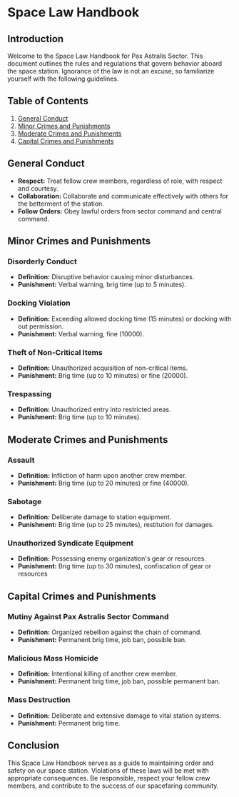 # Space Law Handbook

## Introduction

Welcome to the Space Law Handbook for Pax Astralis Sector. This document outlines the rules and regulations that govern behavior aboard the space station. Ignorance of the law is not an excuse, so familiarize yourself with the following guidelines.

## Table of Contents

1. [General Conduct](#general-conduct)
2. [Minor Crimes and Punishments](#minor-crimes-and-punishments)
3. [Moderate Crimes and Punishments](#moderate-crimes-and-punishments)
4. [Capital Crimes and Punishments](#capital-crimes-and-punishments)

## General Conduct <a name="general-conduct"></a>

- **Respect:** Treat fellow crew members, regardless of role, with respect and courtesy.
- **Collaboration:** Collaborate and communicate effectively with others for the betterment of the station.
- **Follow Orders:** Obey lawful orders from sector command and central command.

## Minor Crimes and Punishments <a name="minor-crimes-and-punishments"></a>

### Disorderly Conduct

- **Definition:** Disruptive behavior causing minor disturbances.
- **Punishment:** Verbal warning, brig time (up to 5 minutes).

### Docking Violation

- **Definition:** Exceeding allowed docking time (15 minutes) or docking with out permission.
- **Punishment:** Verbal warning, fine (10000).

### Theft of Non-Critical Items

- **Definition:** Unauthorized acquisition of non-critical items.
- **Punishment:** Brig time (up to 10 minutes) or fine (20000).

### Trespassing

- **Definition:** Unauthorized entry into restricted areas.
- **Punishment:** Brig time (up to 10 minutes).

## Moderate Crimes and Punishments <a name="moderate-crimes-and-punishments"></a>

### Assault

- **Definition:** Infliction of harm upon another crew member.
- **Punishment:** Brig time (up to 20 minutes) or fine (40000).

### Sabotage

- **Definition:** Deliberate damage to station equipment.
- **Punishment:** Brig time (up to 25 minutes), restitution for damages.

### Unauthorized Syndicate Equipment

- **Definition:** Possessing enemy organization's gear or resources.
- **Punishment:** Brig time (up to 30 minutes), confiscation of gear or resources

## Capital Crimes and Punishments <a name="capital-crimes-and-punishments"></a>

### Mutiny Against Pax Astralis Sector Command

- **Definition:** Organized rebellion against the chain of command.
- **Punishment:** Permanent brig time, job ban, possible ban.

### Malicious Mass Homicide

- **Definition:** Intentional killing of another crew member.
- **Punishment:** Permanent brig time, job ban, possible permanent ban.

### Mass Destruction

- **Definition:** Deliberate and extensive damage to vital station systems.
- **Punishment:** Permanent brig time.

## Conclusion

This Space Law Handbook serves as a guide to maintaining order and safety on our space station. Violations of these laws will be met with appropriate consequences. Be responsible, respect your fellow crew members, and contribute to the success of our spacefaring community.

